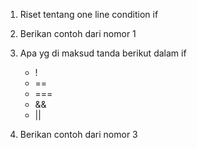 1. Riset tentang one line condition if

2. Berikan contoh dari nomor 1

3. Apa yg di maksud tanda berikut dalam if
	- !
	- ==
	- ===
	- &&
	- ||

4. Berikan contoh dari nomor 3